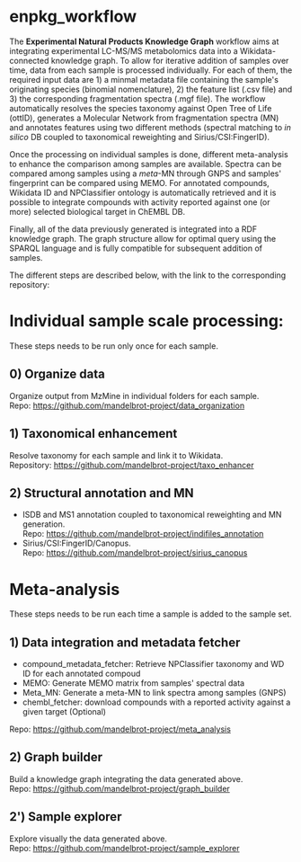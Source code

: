 # enpkg_workflow
The **Experimental Natural Products Knowledge Graph** workflow aims at integrating experimental LC-MS/MS metabolomics data into a Wikidata-connected knowledge graph. To allow for iterative addition of samples over time, data from each sample is processed individually. For each of them, the required input data are 1) a minmal metadata file containing the sample's originating species (binomial nomenclature), 2) the feature list (.csv file) and 3) the corresponding fragmentation spectra (.mgf file). The workflow automatically resolves the species taxonomy against Open Tree of Life (ottID), generates a Molecular Network from fragmentation spectra (MN) and annotates features using two different methods (spectral matching to *in silico* DB coupled to taxonomical reweighting and Sirius/CSI:FingerID). 

Once the processing on individual samples is done, different meta-analysis to enhance the comparison among samples are available. Spectra can be compared among samples using a *meta*-MN through GNPS and samples' fingerprint can be compared using MEMO. For annotated compounds, Wikidata ID and NPClassifier ontology is automatically retrieved and it is possible to integrate compounds with activity reported against one (or more) selected biological target in ChEMBL DB. 

Finally, all of the data previously generated is integrated into a RDF knowledge graph. The graph structure allow for optimal query using the SPARQL language and is fully compatible for subsequent addition of samples.

The different steps are described below, with the link to the corresponding repository:

# Individual sample scale processing:
These steps needs to be run only once for each sample.

## 0) Organize data
Organize output from MzMine in individual folders for each sample.  
Repo: https://github.com/mandelbrot-project/data_organization

## 1) Taxonomical enhancement
Resolve taxonomy for each sample and link it to Wikidata.  
Repository: https://github.com/mandelbrot-project/taxo_enhancer

## 2) Structural annotation and MN
- ISDB and MS1 annotation coupled to taxonomical reweighting and MN generation.  
Repo: https://github.com/mandelbrot-project/indifiles_annotation
- Sirius/CSI:FingerID/Canopus.  
Repo: https://github.com/mandelbrot-project/sirius_canopus

# Meta-analysis
These steps needs to be run each time a sample is added to the sample set.

## 1) Data integration and metadata fetcher
- compound_metadata_fetcher: Retrieve NPClassifier taxonomy and WD ID for each annotated compoud
- MEMO: Generate MEMO matrix from samples' spectral data
- Meta_MN: Generate a meta-MN to link spectra among samples (GNPS)
- chembl_fetcher: download compounds with a reported activity against a given target (Optional)

Repo: https://github.com/mandelbrot-project/meta_analysis

## 2) Graph builder
Build a knowledge graph integrating the data generated above.  
Repo: https://github.com/mandelbrot-project/graph_builder

## 2') Sample explorer
Explore visually the data generated above.  
Repo: https://github.com/mandelbrot-project/sample_explorer

